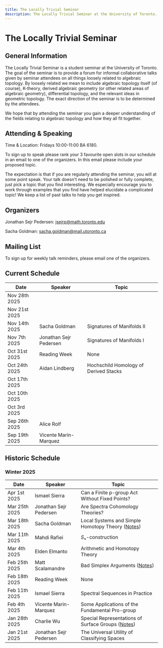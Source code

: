 ```yaml
---
title: The Locally Trivial Seminar
description: The Locally Trivial Seminar at the University of Toronto.
---
```


# The Locally Trivial Seminar #

## General Information ##

The Locally Trivial Seminar is a student seminar at the University of Toronto. The goal of the seminar is to provide a forum for informal collaborative talks given by seminar attendees on all things loosely related to algebraic topology. By loosely related we mean to include algebraic topology itself (of course), K-theory, derived algebraic geometry (or other related areas of algebraic geometry), differential topology, and the relevant ideas in geometric topology. The exact direction of the seminar is to be determined by the attendees.

We hope that by attending the seminar you gain a deeper understanding of the fields relating to algebraic topology and how they all fit together.

## Attending & Speaking ##

Time & Location: Fridays 10:00-11:00 BA 6180.

To sign up to speak please rank your 3 favourite open slots in our schedule in an email to one of the organizers. In this email please include your proposed topic.

The expectation is that if you are regularly attending the seminar, you will at some point speak. Your talk doesn't need to be polished or fully complete, just pick a topic that you find interesting. We especially encourage you to work through examples that you find have helped elucidate a complicated topic! We keep a list of past talks to help you get inspired.

<!--
- Why does K-theory appear in differential topology
- What is the $S_\bullet$ consturction and why is it useful
- Who cares about higher concordances in $\infty$-cateogry theory
- My first non-trivial spectral sequence computation
- Quotients in higher algebra versus ordinary algebra
- What are the terms in the surgery exact sequence
- What is the Spivak normal fibration and why is it reducible for manifolds
- Why you should derive your algebraic geometry
- What is a factorization algebra
- Classifying spaces in topology and algebraic geometry
- Modern simple homotopy theory
-->

## Organizers ##

Jonathan Sejr Pedersen: [jsejrp@math.toronto.edu](mailto:jsejrp@math.toronto.edu)

Sacha Goldman: [sacha.goldman@mail.utoronto.ca](mailto:sacha.goldman@mail.utoronto.ca)

## Mailing List ##

To sign up for weekly talk reminders, please email one of the organizers.

## Current Schedule ##

| Date | Speaker | Topic |
| - | - | - |
| Nov 28th 2025 | | |
| Nov 21st 2025 | | |
| Nov 14th 2025 | Sacha Goldman | Signatures of Manifolds II |
| Nov 7th 2025 | Jonathan Sejr Pedersen | Signatures of Manifolds I |
| Oct 31st 2025 | Reading Week | None |
| Oct 24th 2025 | Aidan Lindberg | Hochschild Homology of Derived Stacks |
| Oct 17th 2025 | | |
| Oct 10th 2025 | | |
| Oct 3rd 2025 | | |
| Sep 26th 2025 | Alice Rolf | |
| Sep 19th 2025 | Vicente Marin-Marquez | |

## Historic Schedule ##

### Winter 2025 ###

| Date | Speaker | Topic |
| - | - | - |
| Apr 1st 2025 | Ismael Sierra | Can a Finite p-group Act Without Fixed Points? |
| Mar 25th 2025 | Jonathan Sejr Pedersen | Are Spectra Cohomology Theories? |
| Mar 18th 2025 | Sacha Goldman | Local Systems and Simple Homotopy Theory ([Notes](https://locallytrivialseminar.github.io/Notes/18-03-2025-Notes.pdf)) |
| Mar 11th 2025 | Mahdi Rafiei | $S_\bullet$-construction |
| Mar 4th 2025 | Elden Elmanto | Arithmetic and Homotopy Theory  |
| Feb 25th 2025 | Matt Scalamandre | Bad Simplex Arguments ([Notes](https://locallytrivialseminar.github.io/Notes/25-02-2025-Notes.pdf)) |
| Feb 18th 2025 | Reading Week | None |
| Feb 11th 2025 | Ismael Sierra | Spectral Sequences in Practice |
| Feb 4th 2025 | Vicente Marin-Marquez | Some Applications of the Fundamental Pro-group |
| Jan 28th 2025 | Charlie Wu | Special Representations of Surface Groups ([Notes](https://locallytrivialseminar.github.io/Notes/28-01-2025-Notes.pdf)) |
| Jan 21st 2025 | Jonathan Sejr Pedersen | The Universal Utility of Classifying Spaces |






